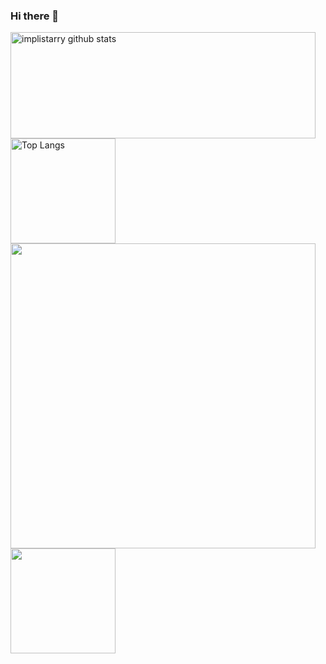 ### Hi there 👋

<!--
**implistarry/implistarry** is a ✨ _special_ ✨ repository because its `README.md` (this file) appears on your GitHub profile.

Here are some ideas to get you started:

- 🔭 I’m currently working on ...
- 🌱 I’m currently learning ...
- 👯 I’m looking to collaborate on ...
- 🤔 I’m looking for help with ...
- 💬 Ask me about ...
- 📫 How to reach me: ...
- 😄 Pronouns: ...
- ⚡ Fun fact: ...
-->

<a href="https://github.com/implistarry">
  <img align="center" src="https://github-readme-stats.vercel.app/api?username=implistarry&hide=prs&count_private=true&show_icons=true&theme=material-palenight" alt="implistarry github stats" width="488" height="170" />
</a>
<a href="https://github.com/implistarry">
  <img align="center" src="https://github-readme-stats.vercel.app/api/top-langs/?username=implistarry&layout=compact&theme=material-palenight" alt="Top Langs" height="168" />
</a>
<a href="https://github.com/implistarry">
  <img align="center"  width="488" height="488" src="https://wakatime.com/share/@274a1cb8-1d49-4ae0-800d-b081650134cf/9c6b5269-c94d-4c10-ac29-ac4e21c4f881.svg"/>
</a>
<a href="https://github.com/implistarry">
  <img align="center"  height="168" src="https://wakatime.com/share/@274a1cb8-1d49-4ae0-800d-b081650134cf/655fc25d-08c0-4b96-a9c1-65be8527901c.svg"/>
</a>
